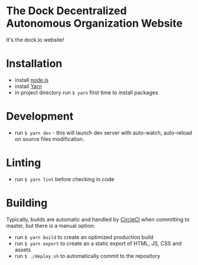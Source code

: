 # The Dock Decentralized Autonomous Organization Website
It's the dock.io website!

# Installation
- install [node.js](https://nodejs.org)
- install [Yarn](https://yarnpkg.com)
- in project directory run `$ yarn` first time to install packages

# Development
- run `$ yarn dev` - this will launch dev server with auto-watch, auto-reload on source files modification.

# Linting
- run `$ yarn lint` before checking in code

# Building
Typically, builds are automatic and handled by [CircleCI](https://circleci.com) when committing to master, but there is a manual option:
- run `$ yarn build` to create an optimized production build
- run `$ yarn export` to create an a static export of HTML, JS, CSS and assets
- run `$ ./deploy.sh` to automatically commit to the repository
